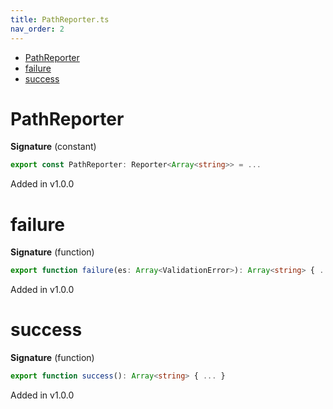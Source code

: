 ```yaml
---
title: PathReporter.ts
nav_order: 2
---
```


<!-- START doctoc generated TOC please keep comment here to allow auto update -->
<!-- DON'T EDIT THIS SECTION, INSTEAD RE-RUN doctoc TO UPDATE -->


- [PathReporter](#pathreporter)
- [failure](#failure)
- [success](#success)

<!-- END doctoc generated TOC please keep comment here to allow auto update -->

# PathReporter

**Signature** (constant)

```ts
export const PathReporter: Reporter<Array<string>> = ...
```

Added in v1.0.0

# failure

**Signature** (function)

```ts
export function failure(es: Array<ValidationError>): Array<string> { ... }
```

Added in v1.0.0

# success

**Signature** (function)

```ts
export function success(): Array<string> { ... }
```

Added in v1.0.0
